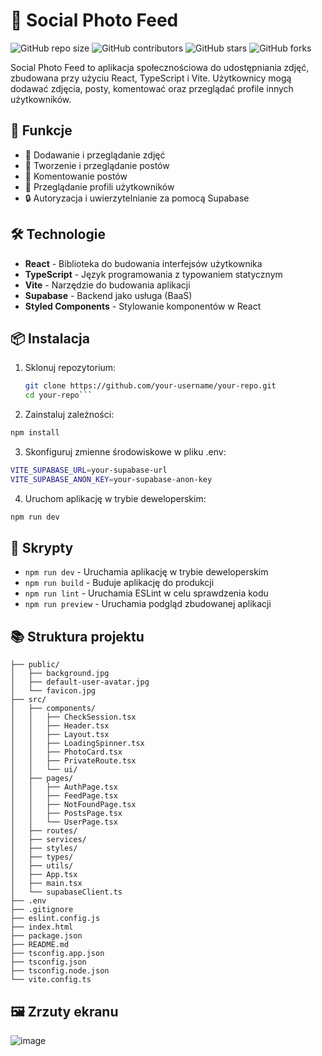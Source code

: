 # 📸 Social Photo Feed

![GitHub repo size](https://img.shields.io/github/repo-size/knizinsky/react-my-photo-feed)
![GitHub contributors](https://img.shields.io/github/contributors/knizinsky/react-my-photo-feed)
![GitHub stars](https://img.shields.io/github/stars/knizinsky/react-my-photo-feed?style=social)
![GitHub forks](https://img.shields.io/github/forks/knizinsky/react-my-photo-feed?style=social)

Social Photo Feed to aplikacja społecznościowa do udostępniania zdjęć, zbudowana przy użyciu React, TypeScript i Vite. Użytkownicy mogą dodawać zdjęcia, posty, komentować oraz przeglądać profile innych użytkowników.

## 🚀 Funkcje

- 📸 Dodawanie i przeglądanie zdjęć
- 📝 Tworzenie i przeglądanie postów
- 💬 Komentowanie postów
- 👤 Przeglądanie profili użytkowników
- 🔒 Autoryzacja i uwierzytelnianie za pomocą Supabase

## 🛠️ Technologie

- **React** - Biblioteka do budowania interfejsów użytkownika
- **TypeScript** - Język programowania z typowaniem statycznym
- **Vite** - Narzędzie do budowania aplikacji
- **Supabase** - Backend jako usługa (BaaS)
- **Styled Components** - Stylowanie komponentów w React

## 📦 Instalacja

1. Sklonuj repozytorium:

   ```sh
   git clone https://github.com/your-username/your-repo.git
   cd your-repo```

2. Zainstaluj zależności:

```sh 
npm install
```

3. Skonfiguruj zmienne środowiskowe w pliku .env:

```sh
VITE_SUPABASE_URL=your-supabase-url
VITE_SUPABASE_ANON_KEY=your-supabase-anon-key
```

4. Uruchom aplikację w trybie deweloperskim:

```sh
npm run dev
```

## 📄 Skrypty

- `npm run dev` - Uruchamia aplikację w trybie deweloperskim
- `npm run build` - Buduje aplikację do produkcji
- `npm run lint` - Uruchamia ESLint w celu sprawdzenia kodu
- `npm run preview` - Uruchamia podgląd zbudowanej aplikacji

## 📚 Struktura projektu
```
├── public/
│   ├── background.jpg
│   ├── default-user-avatar.jpg
│   └── favicon.jpg
├── src/
│   ├── components/
│   │   ├── CheckSession.tsx
│   │   ├── Header.tsx
│   │   ├── Layout.tsx
│   │   ├── LoadingSpinner.tsx
│   │   ├── PhotoCard.tsx
│   │   ├── PrivateRoute.tsx
│   │   └── ui/
│   ├── pages/
│   │   ├── AuthPage.tsx
│   │   ├── FeedPage.tsx
│   │   ├── NotFoundPage.tsx
│   │   ├── PostsPage.tsx
│   │   └── UserPage.tsx
│   ├── routes/
│   ├── services/
│   ├── styles/
│   ├── types/
│   ├── utils/
│   ├── App.tsx
│   ├── main.tsx
│   └── supabaseClient.ts
├── .env
├── .gitignore
├── eslint.config.js
├── index.html
├── package.json
├── README.md
├── tsconfig.app.json
├── tsconfig.json
├── tsconfig.node.json
└── vite.config.ts
```

## 🖼️ Zrzuty ekranu
![image](https://github.com/user-attachments/assets/0d89f600-549c-46a7-bd75-da0033e7a08c)

